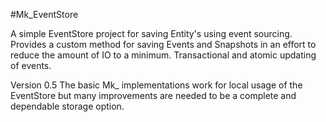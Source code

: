 #Mk_EventStore

A simple EventStore project for saving Entity's using event sourcing. Provides a custom method for saving Events and Snapshots in an effort
to reduce the amount of IO to a minimum. 
Transactional and atomic updating of events. 

Version 0.5
The basic Mk_ implementations work for local usage of the EventStore but many improvements are needed to be a complete and dependable
storage option. 
